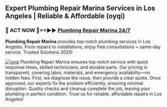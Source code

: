 ## Expert Plumbing Repair Marina Services in Los Angeles | Reliable & Affordable (oyqi)  

<h3>🚿 ACT NOW 🌟==►► <a href="https://tinyurl.com/2ne6vx2x" rel="nofollow">Plumbing Repair Marina 24/7</a></h3>

**Plumbing Repair Marina** provides top-notch plumbing services in Los Angeles. From repairs to installations, enjoy free consultations + same-day service. Trusted Solutions 2025!

[![oyqi](https://i.imgur.com/4PFF4AK.jpeg)](https://tinyurl.com/2ne6vx2x)
Plumbing Repair Marina ensures top-notch service with quick response times, skilled technicians, and durable parts. Our pricing is transparent, covering labor, materials, and emergency availability—no hidden fees. First, we diagnose the issue, then provide a clear quote. Once approved, our experts fix the problem efficiently, ensuring minimal disruption. Quality checks and cleanup complete the job, leaving your plumbing in perfect condition. Trust us for reliable, affordable repairs in Los Angeles!